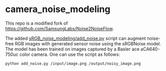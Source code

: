 # camera_noise_modeling

This repo is a modified fork of https://github.com/SamsungLabs/Noise2NoiseFlow.

The added [sRGB_noise_modeling/add_noise.py](sRGB_noise_modeling/add_noise.py) script can augment noise-free RGB images with generated sensor noise using the sRGBNoise model. The model has been trained on images captured by a Basler ace aCA640-750uc color camera. One can use the script as follows:

```
python add_noise.py /input/image.png /output/noisy_image.png
```
